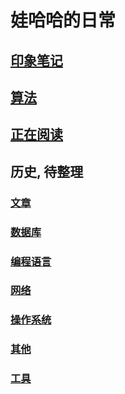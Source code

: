 
# 娃哈哈的日常

## [印象笔记](./interview/yinxiang/index.html)
## [算法](./algorithm/algorithm.md)
## [正在阅读](./book/csapp.md)

## 历史, 待整理
### [文章](./blog/)
### [数据库](./database/)
### [编程语言](./language/)
### [网络](./network/)
### [操作系统](./system/)
### [其他](./technology/)
### [工具](./tools/)